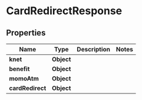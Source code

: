 

# CardRedirectResponse


## Properties

| Name | Type | Description | Notes |
|------------ | ------------- | ------------- | -------------|
|**knet** | **Object** |  |  |
|**benefit** | **Object** |  |  |
|**momoAtm** | **Object** |  |  |
|**cardRedirect** | **Object** |  |  |



